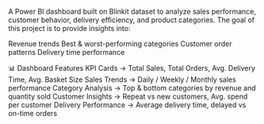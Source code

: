 A Power BI dashboard built on Blinkit dataset to analyze sales performance, customer behavior, delivery efficiency, and product categories.
The goal of this project is to provide insights into:

Revenue trends
Best & worst-performing categories
Customer order patterns
Delivery time performance

📊 Dashboard Features
 KPI Cards → Total Sales, Total Orders, Avg. Delivery Time, Avg. Basket Size
 Sales Trends → Daily / Weekly / Monthly sales performance
 Category Analysis → Top & bottom categories by revenue and quantity sold
 Customer Insights → Repeat vs new customers, Avg. spend per customer
 Delivery Performance → Average delivery time, delayed vs on-time orders

